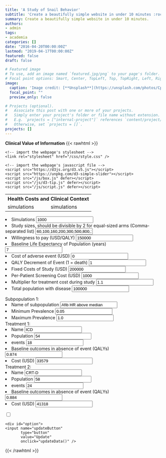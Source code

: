 ```yaml
---
title: 'A Study of Snail Behavior'
subtitle: 'Create a beautifully simple website in under 10 minutes :rocket:'
summary: Create a beautifully simple website in under 10 minutes.
authors:
- admin
tags:
- academia
categories: []
date: "2016-04-20T00:00:00Z"
lastmod: "2019-04-17T00:00:00Z"
featured: false
draft: false

# Featured image
# To use, add an image named `featured.jpg/png` to your page's folder.
# Focal point options: Smart, Center, TopLeft, Top, TopRight, Left, Right, BottomLeft, Bottom, BottomRight
image:
  caption: 'Image credit: [**Unsplash**](https://unsplash.com/photos/CpkOjOcXdUY)'
  focal_point: ""
  preview_only: false

# Projects (optional).
#   Associate this post with one or more of your projects.
#   Simply enter your project's folder or file name without extension.
#   E.g. `projects = ["internal-project"]` references `content/project/deep-learning/index.md`.
#   Otherwise, set `projects = []`.
projects: []
---
```


**Clinical Value of Information**
{{< rawhtml >}}
<!DOCTYPE html>



<script src="https://ajax.googleapis.com/ajax/libs/jquery/3.4.1/jquery.min.js"></script>
<!-- Latest compiled and minified CSS -->
<!--<link rel="stylesheet" href="https://stackpath.bootstrapcdn.com/bootstrap/3.4.1/css/bootstrap.min.css" integrity="sha384-HSMxcRTRxnN+Bdg0JdbxYKrThecOKuH5zCYotlSAcp1+c8xmyTe9GYg1l9a69psu" crossorigin="anonymous">
-->
<link rel="stylesheet" href="https://stackpath.bootstrapcdn.com/bootstrap/4.4.1/css/bootstrap.min.css" integrity="sha384-Vkoo8x4CGsO3+Hhxv8T/Q5PaXtkKtu6ug5TOeNV6gBiFeWPGFN9MuhOf23Q9Ifjh" crossorigin="anonymous">

<!-- Optional theme -->
<!--<link rel="stylesheet" href="https://stackpath.bootstrapcdn.com/bootstrap/3.4.1/css/bootstrap-theme.min.css" integrity="sha384-6pzBo3FDv/PJ8r2KRkGHifhEocL+1X2rVCTTkUfGk7/0pbek5mMa1upzvWbrUbOZ" crossorigin="anonymous">
-->
<script src="https://cdn.jsdelivr.net/npm/popper.js@1.16.0/dist/umd/popper.min.js" integrity="sha384-Q6E9RHvbIyZFJoft+2mJbHaEWldlvI9IOYy5n3zV9zzTtmI3UksdQRVvoxMfooAo" crossorigin="anonymous"></script>
<script src="https://stackpath.bootstrapcdn.com/bootstrap/4.4.1/js/bootstrap.min.js" integrity="sha384-wfSDF2E50Y2D1uUdj0O3uMBJnjuUD4Ih7YwaYd1iqfktj0Uod8GCExl3Og8ifwB6" crossorigin="anonymous"></script>
<!-- Latest compiled and minified JavaScript -->
<!--<script src="https://stackpath.bootstrapcdn.com/bootstrap/3.4.1/js/bootstrap.min.js" integrity="sha384-aJ21OjlMXNL5UyIl/XNwTMqvzeRMZH2w8c5cRVpzpU8Y5bApTppSuUkhZXN0VxHd" crossorigin="anonymous"></script>
-->
<link href="https://cdn.jsdelivr.net/gh/gitbrent/bootstrap4-toggle@3.6.1/css/bootstrap4-toggle.min.css" rel="stylesheet">
<script src="https://cdn.jsdelivr.net/gh/gitbrent/bootstrap4-toggle@3.6.1/js/bootstrap4-toggle.min.js"></script>





<html lang="en">
  <head>
    <title>Value of Information</title>
    <meta charset="utf-8" />
    <meta http-equiv="X-UA-Compatible" content="IE=edge" />
    <meta name="viewport" content="width=device-width, initial-scale=1" />

    <!-- import the webpage's stylesheet -->
    <link rel="stylesheet" href="/css/style.css" />

    <!-- import the webpage's javascript file -->
    <script src="https://d3js.org/d3.v5.js"></script>
    <script src="https://unpkg.com/d3-simple-slider"></script>
    <script src="/js/box.js" defer></script>
    <script src="/js/d3-tip.js" defer></script>
    <script src="/js/script.js" defer></script>
  </head>
  <body>
    <form id="pretty_params">
    <table class="table table-bordered table-condensed">
      <tbody id="health_costs_and_clinical">
        <tr>
          <th colspan=2>Health Costs and Clinical Context </th>
        </tr>
        <tr>
          <td>simulations</td>
          <td>simulations</td>
        </tr>
      </tbody>
    </table>
    </form>
    <form id="general_params">
      <li>
        <label for="simulations">Simulations</label>
        <input type="text" name="simulations" value="1000" />
      </li>
      <li>
        <label for="study_sizes">Study sizes, should be divisible by 2 for equal-sized arms (Comma-separated list)</label>
        <input type="text" name="study_sizes" value="60,100,160,200,300,500,800,1400,1800,4000"/>
      </li>
      <li>
        <label for="willingness_to_pay">Willingness to pay (USD/QALY)</label>
        <input type="text" name="willingness_to_pay" value="150000"/>
      </li>
      <li>
        <label for="life_expectancy"
          >Baseline Life Expectancy of Population (years)</label
        >
        <input type="text" name="life_expectancy" value="7"/>
      </li>
      <li>
        <label for="cost_of_event">Cost of adverse event (USD)</label>
        <input type="text" name="cost_of_event" value="0"/>
      </li>
      <li>
        <label for="event_qaly_decrement"
          >QALY Decrement of Event (1 = death)</label
        >
        <input type="text" name="event_qaly_decrement" value="1"/>
      </li>
      <li>
        <label for="study_fixed_cost">Fixed Costs of Study (USD)</label>
        <input type="text" name="study_fixed_cost" value="200000"/>
      </li>
      <li>
        <label for="patient_screening_cost">Per-Patient Screening Cost (USD)</label>
        <input type="text" name="patient_screening_cost" value="1000"/>
      </li>
      <li>
        <label for="treatment_cost_multiplier">Multiplier for treatment cost during study</label>
        <input type="text" name="treatment_cost_multiplier" value="1.1"/>
      </li>
      <li>
        <label for="total_population">Total population with disease</label>
        <input type="text" name="total_population" value="100000"/>
      </li>
    </form>
    <form id="subpop1">
      Subpopulation 1:
      <li>
        <label for="subpopulation_name">Name of subpopulation</label>
        <input type="text" name="subpopulation_name" value="Afib HR above median"/>
      </li>
      <li>
        <label for="prevalence.min">Minimum Prevalence</label>
        <input type="text" name="prevalence.min" value="0.05"/>
      </li>
      <li>
        <label for="prevalence.min">Maximum Prevalence</label>
        <input type="text" name="prevalence.max" value="1.0"/>
      </li>
      Treatment 1:
      <li>
        <label for="treatment_1.name">Name</label>
        <input type="text" name="treatment_1.name" value="ICD"/>
      </li>
      <li>
        <label for="treatment_1.pop">Population</label>
        <input type="text" name="treatment_1.pop" value="54"/>
      </li>
      <li>
        <label for="treatment_1.events">events</label>
        <input type="text" name="treatment_1.events" value="18"/>
      </li>
      <li>
        <label for="treatment_1.baseline_outcomes"
          >Baseline outcomes in absence of event (QALYs)</label
        >
        <input type="text" name="treatment_1.baseline_outcomes" value="0.874"/>
      </li>
      <li>
        <label for="treatment_1.cost">Cost (USD)</label>
        <input type="text" name="treatment_1.cost" value="33579"/>
      </li>
      Treatment 2:
      <li>
        <label for="treatment_2.name">Name</label>
        <input type="text" name="treatment_2.name" value="CRT-D"/>
      </li>
      <li>
        <label for="treatment_2.pop">Population</label>
        <input type="text" name="treatment_2.pop" value="58"/>
      </li>
      <li>
        <label for="treatment_2.events">events</label>
        <input type="text" name="treatment_2.events" value="24"/>
      </li>
      <li>
        <label for="treatment_2.baseline_outcomes"
          >Baseline outcomes in absence of event (QALYs)</label
        >
        <input type="text" name="treatment_2.baseline_outcomes" value="0.884"/>
      </li>
      <li>
        <label for="treatment_2.cost">Cost (USD)</label>
        <input type="text" name="treatment_2.cost" value="41318"/>
      </li>
    </form>
    <input type="checkbox" data-toggle="toggle" data-on="NMB" data-off="QALY" id="metricToggle">
    <div id="answer"></div>
    <!-- include the Glitch button to show what the webpage is about and
          to make it easier for folks to view source and remix -->
    <div class="glitchButton" style="position:fixed;top:20px;right:20px;"></div>
    <script src="https://button.glitch.me/button.js"></script>

    <div id="option">
    <input name="updateButton"
           type="button"
           value="Update"
           onclick="updateData()" />
</div>
    <div id="boxChartHolder"></div>
    <div id="evsiChartHolder"></div>
    <div id="powerSliderHolder"></div>
    <div id="netPrevSliderHolder"></div>
    <div id="netEvsiChartHolder"></div>
    <div id="sampleChartHolder"></div>

  </body>
</html>

{{< /rawhtml >}}
